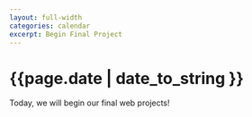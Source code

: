 ```yaml
---
layout: full-width
categories: calendar
excerpt: Begin Final Project
---
```

# {{page.date | date_to_string }} #

Today, we will begin our final web projects!